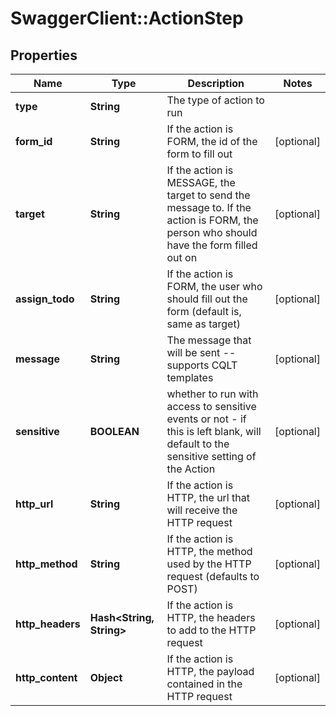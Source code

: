 # SwaggerClient::ActionStep

## Properties
Name | Type | Description | Notes
------------ | ------------- | ------------- | -------------
**type** | **String** | The type of action to run | 
**form_id** | **String** | If the action is FORM, the id of the form to fill out | [optional] 
**target** | **String** | If the action is MESSAGE, the target to send the message to. If the action is FORM, the person who should have the form filled out on | [optional] 
**assign_todo** | **String** | If the action is FORM, the user who should fill out the form (default is, same as target) | [optional] 
**message** | **String** | The message that will be sent -- supports CQLT templates | [optional] 
**sensitive** | **BOOLEAN** | whether to run with access to sensitive events or not - if this is left blank, will default to the sensitive setting of the Action | [optional] 
**http_url** | **String** | If the action is HTTP, the url that will receive the HTTP request | [optional] 
**http_method** | **String** | If the action is HTTP, the method used by the HTTP request (defaults to POST) | [optional] 
**http_headers** | **Hash&lt;String, String&gt;** | If the action is HTTP, the headers to add to the HTTP request | [optional] 
**http_content** | **Object** | If the action is HTTP, the payload contained in the HTTP request | [optional] 


